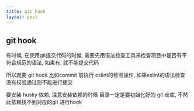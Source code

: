 ```yaml
---
title: git hook
layout: post
---
```


## git hook

有时候, 在使用git提交代码的时候, 需要先用语法检查工具来检查项目中是否有不符合规范的语法, 如果有, 就不能提交代码

所以就要 git hook 比如commit 前执行 eslint的检测操作, 如果eslint的语法检查没有校验通过则不能进行提交

要安装 husky 依赖, 注意安装依赖的时候 目录一定是要初始化好的 git 仓库, 不然此依赖找不到对应的git 进行hook